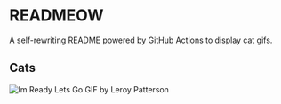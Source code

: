 # READMEOW

A self-rewriting README powered by GitHub Actions to display cat gifs.

## Cats

![Im Ready Lets Go GIF by Leroy Patterson](https://media0.giphy.com/media/CjmvTCZf2U3p09Cn0h/200.gif?cid=9acd02da5zzkr7zvrap0d1kgcxxl5ef94fwjwjju7k7h8qpo&ep=v1_gifs_search&rid=200.gif&ct=g)
